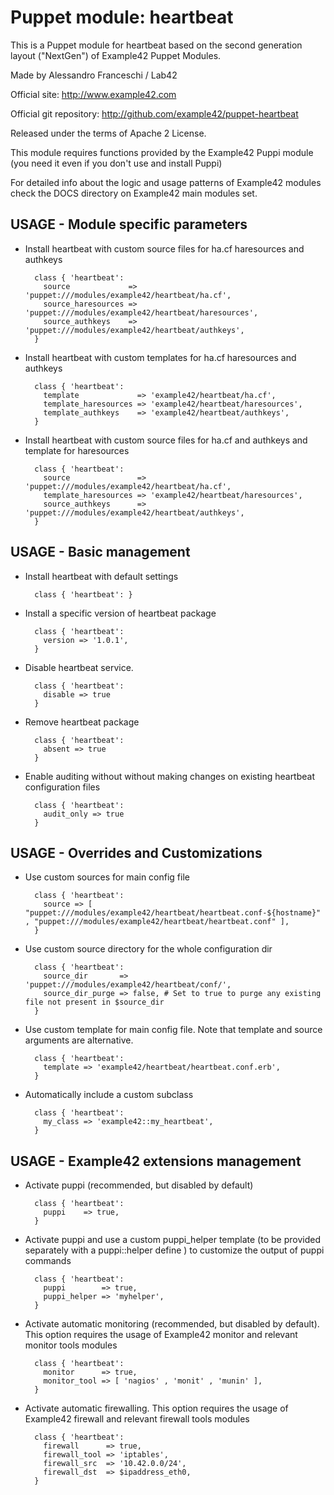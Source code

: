 # Puppet module: heartbeat

This is a Puppet module for heartbeat based on the second generation layout ("NextGen") of Example42 Puppet Modules.

Made by Alessandro Franceschi / Lab42

Official site: http://www.example42.com

Official git repository: http://github.com/example42/puppet-heartbeat

Released under the terms of Apache 2 License.

This module requires functions provided by the Example42 Puppi module (you need it even if you don't use and install Puppi)

For detailed info about the logic and usage patterns of Example42 modules check the DOCS directory on Example42 main modules set.

## USAGE - Module specific parameters

* Install heartbeat with custom source files for ha.cf haresources and authkeys

        class { 'heartbeat':
          source             => 'puppet:///modules/example42/heartbeat/ha.cf',
          source_haresources => 'puppet:///modules/example42/heartbeat/haresources',
          source_authkeys    => 'puppet:///modules/example42/heartbeat/authkeys',
        }

* Install heartbeat with custom templates for ha.cf haresources and authkeys

        class { 'heartbeat':
          template             => 'example42/heartbeat/ha.cf',
          template_haresources => 'example42/heartbeat/haresources',
          template_authkeys    => 'example42/heartbeat/authkeys',
        }

* Install heartbeat with custom source files for ha.cf and authkeys and template for haresources

        class { 'heartbeat':
          source               => 'puppet:///modules/example42/heartbeat/ha.cf',
          template_haresources => 'example42/heartbeat/haresources',
          source_authkeys      => 'puppet:///modules/example42/heartbeat/authkeys',
        }


## USAGE - Basic management

* Install heartbeat with default settings

        class { 'heartbeat': }

* Install a specific version of heartbeat package

        class { 'heartbeat':
          version => '1.0.1',
        }

* Disable heartbeat service.

        class { 'heartbeat':
          disable => true
        }

* Remove heartbeat package

        class { 'heartbeat':
          absent => true
        }

* Enable auditing without without making changes on existing heartbeat configuration files

        class { 'heartbeat':
          audit_only => true
        }


## USAGE - Overrides and Customizations
* Use custom sources for main config file 

        class { 'heartbeat':
          source => [ "puppet:///modules/example42/heartbeat/heartbeat.conf-${hostname}" , "puppet:///modules/example42/heartbeat/heartbeat.conf" ], 
        }


* Use custom source directory for the whole configuration dir

        class { 'heartbeat':
          source_dir       => 'puppet:///modules/example42/heartbeat/conf/',
          source_dir_purge => false, # Set to true to purge any existing file not present in $source_dir
        }

* Use custom template for main config file. Note that template and source arguments are alternative. 

        class { 'heartbeat':
          template => 'example42/heartbeat/heartbeat.conf.erb',
        }

* Automatically include a custom subclass

        class { 'heartbeat':
          my_class => 'example42::my_heartbeat',
        }


## USAGE - Example42 extensions management 
* Activate puppi (recommended, but disabled by default)

        class { 'heartbeat':
          puppi    => true,
        }

* Activate puppi and use a custom puppi_helper template (to be provided separately with a puppi::helper define ) to customize the output of puppi commands 

        class { 'heartbeat':
          puppi        => true,
          puppi_helper => 'myhelper', 
        }

* Activate automatic monitoring (recommended, but disabled by default). This option requires the usage of Example42 monitor and relevant monitor tools modules

        class { 'heartbeat':
          monitor      => true,
          monitor_tool => [ 'nagios' , 'monit' , 'munin' ],
        }

* Activate automatic firewalling. This option requires the usage of Example42 firewall and relevant firewall tools modules

        class { 'heartbeat':       
          firewall      => true,
          firewall_tool => 'iptables',
          firewall_src  => '10.42.0.0/24',
          firewall_dst  => $ipaddress_eth0,
        }

